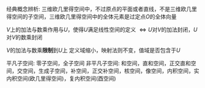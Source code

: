 经典概念辨析: 三维欧几里得空间中，不过原点的平面或者直线，不是三维欧几里得空间的子空间，三维欧几里得空间中的全体元素是过定点$O$的全体向量

$V$上的加法与数乘作用与$U$，使得$U$满足线性空间的定义
$\iff U$对$V$的加法封闭，$U$对$V$的数乘封闭

$V$的加法与数乘**限制**到$U$上
定义域缩小，映射法则不变，值域是否包含于$U$

平凡子空间: 零子空间，全子空间
非平凡子空间: 和空间，直和空间，正交直和空间，交空间，生成子空间，补空间，正交补空间，核空间，像空间，内积空间，实内积空间(欧几里得空间)，复内积空间(酉空间)
